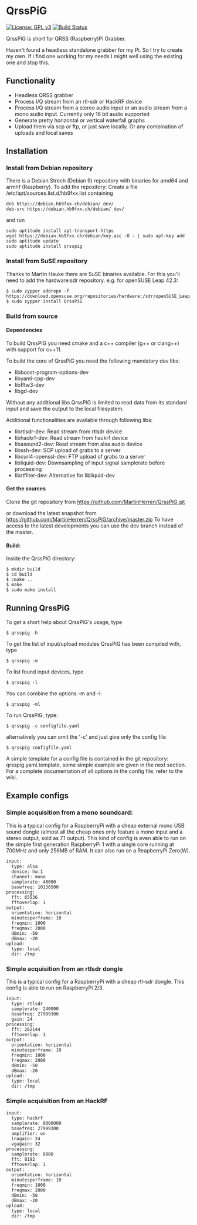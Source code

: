 # QrssPiG

[![License: GPL v3](https://img.shields.io/badge/License-GPL%20v3-blue.svg)](http://www.gnu.org/licenses/gpl-3.0)
[![Build Status](https://travis-ci.org/MartinHerren/QrssPiG.svg?branch=master)](https://travis-ci.org/MartinHerren/QrssPiG)

QrssPiG is short for QRSS (Raspberry)Pi Grabber.

Haven't found a headless standalone grabber for my Pi. So I try to create my own.
If i find one working for my needs I might well using the existing one and stop this.

## Functionality
 - Headless QRSS grabber
 - Process I/Q stream from an rtl-sdr or HackRF device
 - Process I/Q stream from a stereo audio input or an audio stream from a mono audio input. Currently only 16 bit audio supported
 - Generate pretty horizontal or vertical waterfall graphs
 - Upload them via scp or ftp, or just save locally. Or any combination of uploads and local saves

## Installation
### Install from Debian repository
There is a Debian Strech (Debian 9) repository with binaries for amd64 and armhf (Raspberry). To add the repository:
Create a file /etc/apt/sources.list.d/hb9fxx.list containing
```
deb https://debian.hb9fxx.ch/debian/ dev/
deb-src https://debian.hb9fxx.ch/debian/ dev/
```
and run
```
sudo aptitude install apt-transport-https
wget https://debian.hb9fxx.ch/debian/key.asc -O - | sudo apt-key add
sudo aptitude update
sudo aptitude install qrsspig
```

### Install from SuSE repository
Thanks to Martin Hauke there are SuSE binaries available. For this you'll need to add the hardware:sdr repository.
e.g. for openSUSE Leap 42.3:
```
$ sudo zypper addrepo -f
https://download.opensuse.org/repositories/hardware:/sdr/openSUSE_Leap_42.3/hardware:sdr.repo
$ sudo zypper install QrssPiG
```

### Build from source
#### Dependencies
To build QrssPiG you need cmake and a c++ compiler (g++ or clang++) with support for c++11.

To build the core of QrssPiG you need the following mandatory dev libs:
 - libboost-program-options-dev
 - libyaml-cpp-dev
 - libfftw3-dev
 - libgd-dev

Without any additional libs QrssPiG is limited to read data from its standard input and save the output to the local filesystem.

Additional functionalities are available through following libs:
 - librtlsdr-dev: Read stream from rtlsdr device
 - libhackrf-dev: Read stream from hackrf device
 - libasound2-dev: Read stream from alsa audio device
 - libssh-dev: SCP upload of grabs to a server
 - libcurl4-openssl-dev: FTP upload of grabs to a server
 - libliquid-dev: Downsampling of input signal samplerate before processing
 - librtfilter-dev: Alternative for libliquid-dev

#### Get the sources
Clone the git repository from https://github.com/MartinHerren/QrssPiG.git

or download the latest snapshot from https://github.com/MartinHerren/QrssPiG/archive/master.zip
To have access to the latest developments you can use the dev branch instead of the master.

#### Build:
Inside the QrssPiG directory:
```
$ mkdir build
$ cd build
$ cmake ..
$ make
$ sudo make install
```

## Running QrssPiG
To get a short help about QrssPiG's usage, type
```
$ qrsspig -h
```

To get the list of input/upload modules QrssPiG has been compiled with, type
```
$ qrsspig -m
```

To list found input devices, type
```
$ qrsspig -l
```

You can combine the options -m and -l:
```
$ qrsspig -ml
```
To run QrssPiG, type:
```
$ qrsspig -c configfile.yaml
```
alternatively you can omit the '-c' and just give only the config file
```
$ qrsspig configfile.yaml
```

A simple template for a config file is contained in the git repository: qrsspig.yaml.template, some simple example are given in the next section. For a complete documentation of all options in the config file, refer to the wiki.

## Example configs
### Simple acquisition from a mono soundcard:
This is a typical config for a RaspberryPi with a cheap external mono USB sound dongle (almost all the cheap ones only feature a mono input and a stereo output, sold as 7.1 output). This kind of config is even able to run on the simple first generation RaspberryPi 1 with a single core running at 700MHz and only 256MB of RAM. It can also run on a ReapberryPi Zero(W).
```
input:
  type: alsa
  device: hw:1
  channel: mono
  samplerate: 48000
  basefreq: 10138500
processing:
  fft: 65536
  fftoverlap: 1
output:
  orientation: horizontal
  minutesperframe: 10
  freqmin: 1000
  freqmax: 2000
  dBmin: -50
  dBmax: -20
upload:
  type: local
  dir: /tmp
```

### Simple acquisition from an rtlsdr dongle
This is a typical config for a RaspberryPi with a cheap rtl-sdr dongle. This config is able to run on RaspberryPi 2/3.
```
input:
  type: rtlsdr
  samplerate: 240000
  basefreq: 27999300
  gain: 24
processing:
  fft: 262144
  fftoverlap: 1
output:
  orientation: horizontal
  minutesperframe: 10
  freqmin: 1000
  freqmax: 2000
  dBmin: -50
  dBmax: -20
upload:
  type: local
  dir: /tmp
```

### Simple acquisition from an HackRF
```
input:
  type: hackrf
  samplerate: 8000000
  basefreq: 27999300
  amplifier: on
  lnagain: 24
  vgagain: 32
processing:
  samplerate: 8000
  fft: 8192
  fftoverlap: 1
output:
  orientation: horizontal
  minutesperframe: 10
  freqmin: 1000
  freqmax: 2000
  dBmin: -50
  dBmax: -20
upload:
  type: local
  dir: /tmp
```
